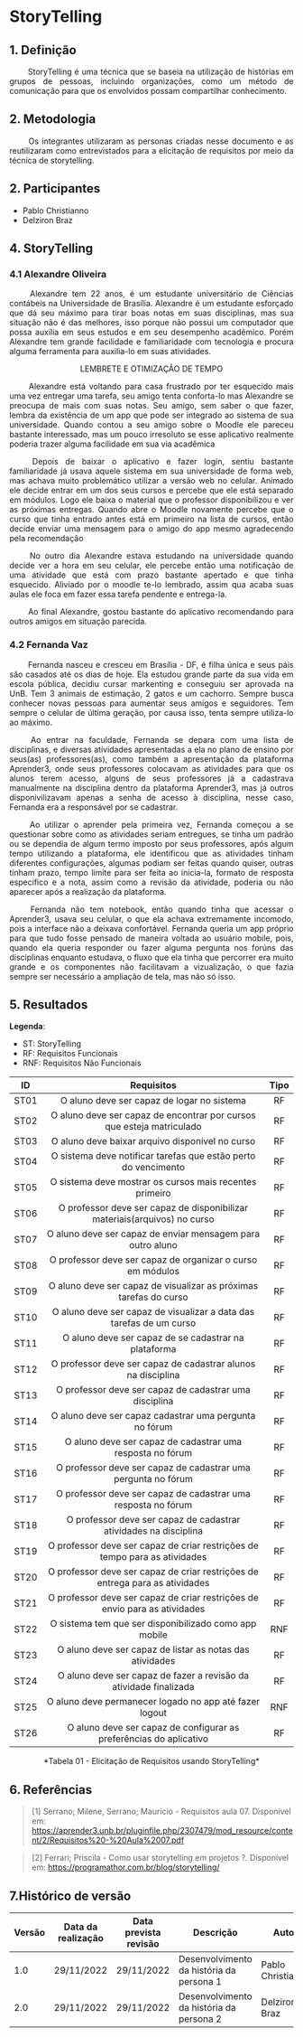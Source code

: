 # StoryTelling
## 1. Definição

<p align="justify"> &emsp;&emsp; 
    StoryTelling é uma técnica que se baseia na utilização de histórias em grupos de pessoas, incluindo organizações, como um método de comunicação para que os envolvidos possam compartilhar conhecimento.
</p>

## 2. Metodologia
<p align="justify"> &emsp;&emsp; 
   Os integrantes utilizaram as personas criadas nesse documento e as reutilizaram como entrevistados para a elicitação de requisitos por meio da técnica de storytelling.
</p>

## 2. Participantes

* Pablo Christianno
* Delziron Braz

## 4. StoryTelling

### 4.1 Alexandre Oliveira

<p align="justify">&emsp;&emsp; 
    Alexandre tem 22 anos, é um estudante universitário de Ciências contábeis na Universidade de Brasília. Alexandre é um estudante esforçado que dá seu máximo para tirar boas notas em suas disciplinas, mas sua situação não é das melhores, isso porque não possui um computador que possa auxilia em seus estudos e em seu desempenho acadêmico. Porém Alexandre tem grande facilidade e familiaridade com tecnologia e procura alguma ferramenta para auxilia-lo em suas atividades.
</p>

<center> LEMBRETE E OTIMIZAÇÃO DE TEMPO </center>

<p align="justify">&emsp;&emsp; 
    Alexandre está voltando para casa frustrado por ter esquecido mais uma vez entregar uma tarefa, seu amigo tenta conforta-lo mas Alexandre se preocupa de mais com suas notas. Seu amigo, sem saber o que fazer, lembra da existência de um app que pode ser integrado ao sistema de sua universidade. Quando contou a seu amigo sobre o Moodle ele pareceu bastante interessado, mas um pouco irresoluto se esse aplicativo realmente poderia trazer alguma facilidade em sua via acadêmica
</p>

<p align="justify">&emsp;&emsp;
    Depois de baixar o aplicativo e fazer login, sentiu bastante familiaridade já usava aquele sistema em sua universidade de forma web, mas achava muito problemático utilizar a versão web no celular. Animado ele decide entrar em um dos seus cursos e percebe que ele está separado em módulos. Logo ele baixa o material que o professor disponibilizou e ver as próximas entregas. Quando abre o Moodle novamente percebe que o curso que tinha entrado antes está em primeiro na lista de cursos, então decide enviar uma mensagem para o amigo do app mesmo agradecendo pela recomendação
</p>

<p align="justify">&emsp;&emsp;
    No outro dia Alexandre estava estudando na universidade quando decide ver a hora em seu celular, ele percebe então uma notificação de uma atividade que está com prazo bastante apertado e que tinha esquecido. Aliviado por o moodle te-lo lembrado, assim qua acaba suas aulas ele foca em fazer essa tarefa pendente e entrega-la.
 </p>

<p align="justify">&emsp;&emsp; 
    Ao final Alexandre, gostou bastante do aplicativo recomendando para outros amigos em situação parecida.
</p>

### 4.2 Fernanda Vaz

<p align="justify"> &emsp;&emsp; 
    Fernanda nasceu e cresceu em Brasília - DF, é filha única e seus páis são casados até os dias de hoje. Ela estudou grande parte da sua vida em escola pública, decidiu cursar markenting e conseguiu ser aprovada na UnB. Tem 3 animais de estimação, 2 gatos e um cachorro. Sempre busca conhecer novas pessoas para aumentar seus amigos e seguidores. Tem sempre o celular de última geração, por causa isso, tenta sempre utiliza-lo ao máximo.
</p>

<p align="justify"> &emsp;&emsp; 
    Ao entrar na faculdade, Fernanda se depara com uma lista de disciplinas, e diversas atividades apresentadas a ela no plano de ensino por seus(as) professores(as), como também a apresentação da plataforma Aprender3, onde seus professores colocavam as atividades para que os alunos terem acesso, alguns de seus professores já a cadastrava manualmente na disciplina dentro da plataforma Aprender3, mas já outros disponivilizavam apenas a senha de acesso à disciplina, nesse caso, Fernanda era a responsável por se cadastrar.
</p>

<p align="justify"> &emsp;&emsp; 
    Ao utilizar o aprender pela primeira vez, Fernanda começou a se questionar sobre como as atividades seriam entregues, se tinha um padrão ou se dependia de algum termo imposto por seus professores, após algum tempo utilizando a plataforma, ele identificou que as atividades tinham diferentes configurações, algumas podiam ser feitas quando quiser, outras tinham prazo, tempo limite para ser feita ao inicia-la, formato de resposta especifico e a nota, assim como a revisão da atividade, poderia ou não aparecer após a realização da plataforma.
</p>

<p align="justify"> &emsp;&emsp; 
    Fernanda não tem notebook, então quando tinha que acessar o Aprender3, usava seu celular, o que ela achava extremamente incomodo, pois a interface não a deixava confortável. Fernanda queria um app próprio para que tudo fosse pensado de maneira voltada ao usuário mobile, pois, quando ela queria responder ou fazer alguma pergunta nos forúns das disciplinas enquanto estudava, o fluxo que ela tinha que percorrer era muito grande e os componentes não facilitavam a vizualização, o que fazia sempre ser necessário a ampliação de tela, mas não só isso.
</p>

## 5. Resultados

**Legenda**:

* ST: StoryTelling
* RF: Requisitos Funcionais
* RNF: Requisitos Não Funcionais

| ID | Requisitos | Tipo |
|:----:|:-----------:|:-----------:|
| ST01 | O aluno deve ser capaz de logar no sistema | RF |
| ST02 | O aluno deve ser capaz de encontrar por cursos que esteja matriculado | RF |
| ST03 | O aluno deve baixar arquivo disponível no curso | RF |
| ST04 | O sistema deve notificar tarefas que estão perto do vencimento | RF |
| ST05 | O sistema deve mostrar os cursos mais recentes primeiro | RF |
| ST06 | O professor deve ser capaz de disponibilizar materiais(arquivos) no curso | RF |
| ST07 | O aluno deve ser capaz de enviar mensagem para outro aluno | RF |
| ST08 | O professor deve ser capaz de organizar o curso em módulos | RF |
| ST09 | O aluno deve ser capaz de visualizar as próximas tarefas do curso | RF |
| ST10 | O aluno deve ser capaz de visualizar a data das tarefas de um curso | RF |
| ST11 | O aluno deve ser capaz de se cadastrar na plataforma | RF |
| ST12 | O professor deve ser capaz de cadastrar alunos na disciplina | RF |
| ST13 | O professor deve ser capaz de cadastrar uma disciplina | RF |
| ST14 | O aluno deve ser capaz cadastrar uma pergunta no fórum | RF |
| ST15 | O aluno deve ser capaz de cadastrar uma resposta no fórum | RF |
| ST16 | O professor deve ser capaz de cadastrar uma pergunta no fórum | RF |
| ST17 | O professor deve ser capaz de cadastrar uma resposta no fórum | RF |
| ST18 | O professor deve ser capaz de cadastrar atividades na disciplina | RF |
| ST19 | O professor deve ser capaz de criar restrições de tempo para as atividades | RF |
| ST20 | O professor deve ser capaz de criar restrições de entrega para as atividades | RF |
| ST21 | O professor deve ser capaz de criar restrições de envio para as atividades | RF |
| ST22 | O sistema tem que ser disponibilizado como app mobile | RNF |
| ST23 | O aluno deve ser capaz de listar as notas das atividades | RF |
| ST24 | O aluno deve ser capaz de fazer a revisão da atividade finalizada | RF |
| ST25 | O aluno deve permanecer logado no app até fazer logout | RNF |
| ST26 | O aluno deve ser capaz de configurar as preferências do aplicativo | RF |

<center>
    *Tabela 01 - Elicitação de Requisitos usando StoryTelling*
</center>

## 6. Referências

>[1] Serrano; Milene, Serrano; Mauricio - Requisitos aula 07. Disponível em: <https://aprender3.unb.br/pluginfile.php/2307479/mod_resource/content/2/Requisitos%20-%20Aula%2007.pdf>

>[2] Ferrari; Priscila - Como usar storytelling em projetos ?. Disponível em: <https://programathor.com.br/blog/storytelling/> 

## 7.Histórico de versão

| Versão | Data da realização | Data prevista revisão | Descrição | Autor | Revisor |
|--------|------|------|-----------|-------|---------|
| 1.0    | 29/11/2022 | 29/11/2022 | Desenvolvimento da história da persona 1 |  Pablo Christianno | Delziron Braz |
| 2.0    | 29/11/2022 | 29/11/2022 | Desenvolvimento da história da persona 2 | Delziron Braz | Pablo Christianno |

